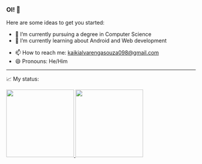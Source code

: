 ### OI! 👋
Here are some ideas to get you started:

- 🔭 I’m currently pursuing a degree in Computer Science
- 🌱 I’m currently learning about Android and Web development
<!--- 👯 I’m looking to collaborate on ...
- 🤔 I’m looking for help with ... 
- 💬 Ask me about ...-->
- 📫 How to reach me: kaikialvarengasouza098@gmail.com
- 😄 Pronouns: He/Him
<!--- ⚡ Fun fact: ...-->

---
:chart_with_upwards_trend: My status:
<div>
<a href="https://github.com/Kaiki098">
<img loading="lazy" height="180em" src="https://github-readme-stats.vercel.app/api/top-langs/?username=Kaiki098&show_icons=true&theme=dracula&include_all_commits=true&count_private=true" />
<img loading="lazy" height="180em" src="https://github-readme-stats.vercel.app/api?username=Kaiki098&show_icons=true&theme=dracula&include_all_commits=true&count_private=true"/>
</div>
